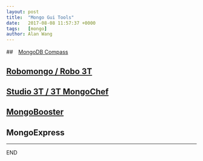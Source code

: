 ```yaml
---
layout: post
title:  "Mongo Gui Tools"
date:   2017-08-08 11:57:37 +0000
tags:   [mongo]
author: Alan Wang
---
```

##　[MongoDB Compass](https://www.mongodb.com/download-center#compass)

## [Robomongo / Robo 3T](https://robomongo.org/)

## [Studio 3T / 3T MongoChef](https://studio3t.com/download)

## [MongoBooster](https://mongobooster.com/features)

## MongoExpress

---
END
